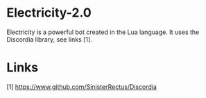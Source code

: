 # Electricity-2.0
Electricity is a powerful bot created in the Lua language.
It uses the Discordia library, see links [1].

# Links
[1] https://www.github.com/SinisterRectus/Discordia